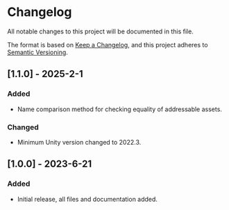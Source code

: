 # Changelog
All notable changes to this project will be documented in this file.

The format is based on [Keep a Changelog](https://keepachangelog.com/en/1.0.0/),
and this project adheres to [Semantic Versioning](https://semver.org/spec/v2.0.0.html).

## [1.1.0] - 2025-2-1

### Added
- Name comparison method for checking equality of addressable assets.

### Changed
- Minimum Unity version changed to 2022.3.

## [1.0.0] - 2023-6-21

### Added
- Initial release, all files and documentation added.
